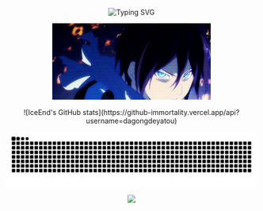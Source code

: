 <p align="center">
  <img src="https://readme-typing-svg.demolab.com?font=Fira+Code&weight=500&size=28&pause=900&center=true&vCenter=true&width=700&lines=如+果+明+天+不+确+定+ +那+就+把+握+今+天" alt="Typing SVG" />
</p>
<!-- Hero GIF -->
<p align="center">
  <img src="https://github.com/BennetttChen/BennetttChen/blob/main/yato.gif" width="320" alt="Yato GIF" />
</p>

<!--
**dagongdeyatou/dagongdeyatou** is a ✨ _special_ ✨ repository because its `README.md` (this file) appears on your GitHub profile.

Here are some ideas to get you started:

- 🔭 I’m currently working on ...
- 🌱 I’m currently learning ...
- 👯 I’m looking to collaborate on ...
- 🤔 I’m looking for help with ...
- 💬 Ask me about ...
- 📫 How to reach me: ...
- 😄 Pronouns: ...
- ⚡ Fun fact: ...
-->
<!--![Anurag's GitHub stats](https://github-readme-stats.vercel.app/api?username=dagongdeyatou) -->

<!--![Top Langs](https://github-readme-stats.vercel.app/api/top-langs/?username=dagongdeyatou) -->

<!--![Ashutosh's github activity graph](https://github-readme-activity-graph.vercel.app/graph?username=dagongdeyatou) -->
<p align="center">
![IceEnd's GitHub stats](https://github-immortality.vercel.app/api?username=dagongdeyatou)
</p>

<!--![GitHub Streak](https://streak-stats.demolab.com/?user=dagongdeyatou) -->

<!--》![Typing SVG](https://readme-typing-svg.demolab.com/?lines=If+tomorrow+is+uncertain+,+seize+today.;明+日+が+不+確+か+な+ら+、+今+日+を+大+切+に+し+よ+う.;내+일+이+불+확+실+하+다+면+,+오+늘+을+붙+잡+으+라+.)-->
<p align="center">
<picture>
  <source media="(prefers-color-scheme: dark)" srcset="https://raw.githubusercontent.com/Peter-JXL/Peter-JXL/output/github-contribution-grid-snake-dark.svg">
  <source media="(prefers-color-scheme: light)" srcset="https://raw.githubusercontent.com/Peter-JXL/Peter-JXL/output/github-contribution-grid-snake.svg">
  <img alt="github contribution grid snake animation" src="https://raw.githubusercontent.com/Peter-JXL/Peter-JXL/output/github-contribution-grid-snake.svg">
</picture>
</p>

<!-- profile-3d-contrib 3D 贡献图-->
<p align="center">
<picture>
  <source media="(prefers-color-scheme: dark)" srcset="/profile-3d-contrib/profile-night-rainbow.svg" />
  <source media="(prefers-color-scheme: light)" srcset="/profile-3d-contrib/profile-gitblock.svg" />
  <img src="/profile-night-rainbow.svg" />
</picture>
</p>

<!--## Star History

[![Star History Chart](https://api.star-history.com/svg?repos=dagongdeyatou/dagongdeyatou&type=date&legend=top-left)](https://www.star-history.com/#dagongdeyatou/dagongdeyatou&type=date&legend=top-left)-->


